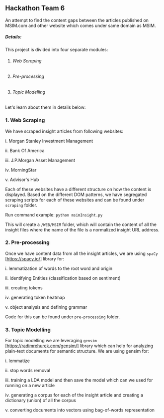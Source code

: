 ## **Hackathon Team 6**

An attempt to find the content gaps between the articles published on MSIM.com and other website which comes under same domain as MSIM.

##### Details:
This project is divided into four separate modules:

1. ###### Web Scraping
2. ###### Pre-processing
3. ###### Topic Modelling

Let's learn about them in details below:

### 1. Web Scraping
We have scraped insight articles from following websites:

i. Morgan Stanley Investment Management

ii. Bank Of America

iii. J.P.Morgan Asset Management

iv. MorningStar

v. Advisor's Hub

Each of these websites have a different structure on how the content is displayed. Based on the different DOM patterns, we have segregated scraping scripts for each of these websites and can be found under `scraping` folder.

Run command example: `python msimInsight.py`

This will create a `/WEB/MSIM` folder, which will contain the content of all the insight files where the name of the file is a normalized insight URL address.

### 2. Pre-processing

Once we have content data from all the insight articles, we are using `spaCy` [https://spacy.io/] library for:

i. lemmatization of words to the root word and origin

ii. identifying Entities (classification based on sentiment)

iii. creating tokens

iv. generating token heatmap

v.  object analysis and defining grammar

Code for this can be found under `pre-processing` folder.

### 3. Topic Modelling

For topic modelling we are leveraging `gensim` [https://radimrehurek.com/gensim/] library which can help for analyzing plain-text documents for semantic structure. We are using gensim for:

i. lemmatize

ii. stop words removal

iii. training a LDA model and then save the model which can we used for running on a new article

iv. generating a corpus for each of the insight article and creating a dictionary (union) of all the corpus

v. converting documents into vectors using bag-of-words representation
